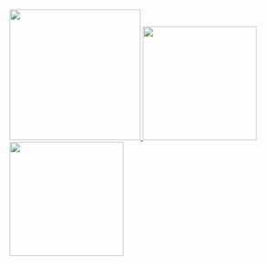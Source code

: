 <a href="/">
  <img height="230em" src="https://github-profile-summary-cards.vercel.app/api/cards/profile-details?username=ssuangchen&theme=github">
  <img height="200em" src="https://github-readme-stats.vercel.app/api?username=ssuangchen&show_icons=true&include_all_commits=true&count_private=true" />
  <img height="200em" src="https://github-readme-stats.vercel.app/api/top-langs?username=ssuangchen&layout=compact&exclude_repo=Android_Homework,rinchannowww.github.io&langs_count=8" />
</a>
